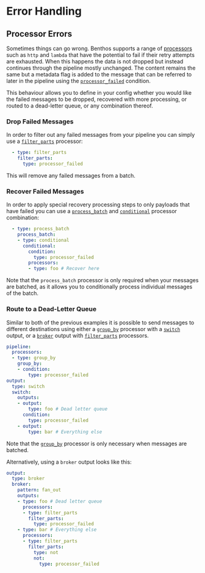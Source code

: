 Error Handling
==============

## Processor Errors

Sometimes things can go wrong. Benthos supports a range of
[processors][processors] such as `http` and `lambda` that have the potential to
fail if their retry attempts are exhausted. When this happens the data is not
dropped but instead continues through the pipeline mostly unchanged. The content
remains the same but a metadata flag is added to the message that can be
referred to later in the pipeline using the
[`processor_failed`][processor_failed] condition.

This behaviour allows you to define in your config whether you would like the
failed messages to be dropped, recovered with more processing, or routed to a
dead-letter queue, or any combination thereof. 

### Drop Failed Messages

In order to filter out any failed messages from your pipeline you can simply use
a [`filter_parts`][filter_parts] processor:

``` yaml
  - type: filter_parts
    filter_parts:
      type: processor_failed
```

This will remove any failed messages from a batch.

### Recover Failed Messages

In order to apply special recovery processing steps to only payloads that have
failed you can use a [`process_batch`][process_batch] and
[`conditional`][conditional] processor combination:

``` yaml
  - type: process_batch
    process_batch:
    - type: conditional
      conditional:
        condition:
          type: processor_failed
        processors:
        - type: foo # Recover here
```

Note that the `process_batch` processor is only required when your messages are
batched, as it allows you to conditionally process individual messages of the
batch.

### Route to a Dead-Letter Queue

Similar to both of the previous examples it is possible to send messages to
different destinations using either a [`group_by`][group_by] processor with a
[`switch`][switch] output, or a [`broker`][broker] output with
[`filter_parts`][filter_parts] processors.

``` yaml
pipeline:
  processors:
  - type: group_by
    group_by:
    - condition:
        type: processor_failed
output:
  type: switch
  switch:
    outputs:
    - output:
        type: foo # Dead letter queue
      condition:
        type: processor_failed
    - output:
        type: bar # Everything else
```

Note that the [`group_by`][group_by] processor is only necessary when messages
are batched.

Alternatively, using a `broker` output looks like this:

``` yaml
output:
  type: broker
  broker:
    pattern: fan_out
    outputs:
    - type: foo # Dead letter queue
      processors:
      - type: filter_parts
        filter_parts:
          type: processor_failed
    - type: bar # Everything else
      processors:
      - type: filter_parts
        filter_parts:
          type: not
          not:
            type: processor_failed
```

[processors]: ./processors/README.md
[processor_failed]: ./conditions/README.md#processor_failed
[filter_parts]: ./processors/README.md#filter_parts
[process_batch]: ./processors/README.md#process_batch
[conditional]: ./processors/README.md#conditional
[group_by]: ./processors/README.md#group_by
[switch]: ./outputs/README.md#switch
[broker]: ./outputs/README.md#broker